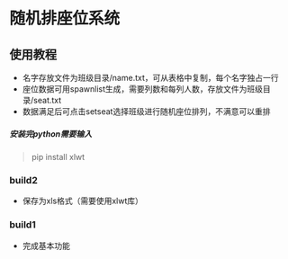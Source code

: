 # 随机排座位系统

## 使用教程
- 名字存放文件为班级目录/name.txt，可从表格中复制，每个名字独占一行
- 座位数据可用spawnlist生成，需要列数和每列人数，存放文件为班级目录/seat.txt
- 数据满足后可点击setseat选择班级进行随机座位排列，不满意可以重排

##### 安装完python需要输入
> pip install xlwt

### build2
- 保存为xls格式（需要使用xlwt库）
### build1
- 完成基本功能
